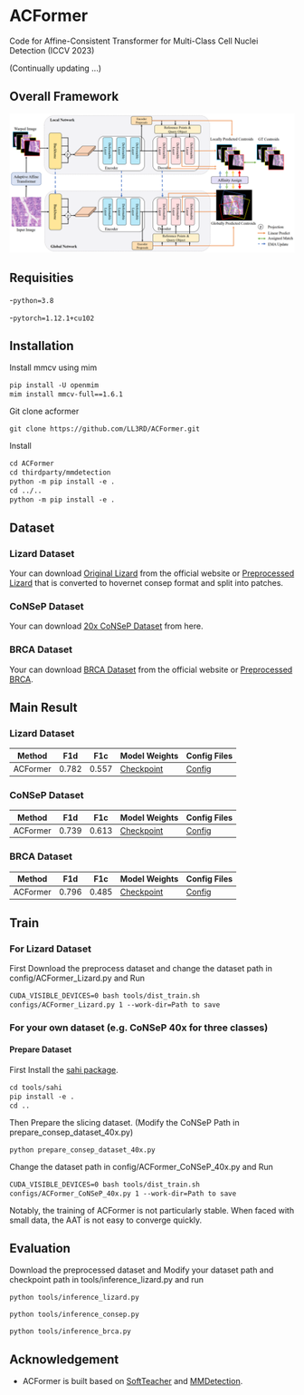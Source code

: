 # ACFormer
Code for Affine-Consistent Transformer for Multi-Class Cell Nuclei Detection (ICCV 2023)

(Continually updating ...)

## Overall Framework
![](./resources/framework.jpg)
## Requisities
-`python=3.8`

-`pytorch=1.12.1+cu102`


## Installation
Install mmcv using mim
```
pip install -U openmim
mim install mmcv-full==1.6.1
```
Git clone acformer
```
git clone https://github.com/LL3RD/ACFormer.git
```
Install
```
cd ACFormer
cd thirdparty/mmdetection 
python -m pip install -e .
cd ../.. 
python -m pip install -e .
```
## Dataset
### Lizard Dataset
Your can download [Original Lizard](https://warwick.ac.uk/fac/cross_fac/tia/data/lizard) from the official website or [Preprocessed Lizard](https://drive.google.com/file/d/1Rsr0rlKOHi7mqKBrmV3yOvXcF6g6BCY1/view?usp=sharing) that is converted to hovernet consep format and split into patches.

### CoNSeP Dataset
Your can download [20x CoNSeP Dataset](https://drive.google.com/file/d/1uziLSN-59zV_Hxa226IlggMUwVQZP5bI/view?usp=sharing) from here.

### BRCA Dataset
Your can download [BRCA Dataset](https://github.com/TopoXLab/Dataset-BRCA-M2C) from the official website or [Preprocessed BRCA](https://drive.google.com/file/d/1HvIzsOs5FP9OdlJKAnU_PM6tX4B2Q1rk/view?usp=sharing).


## Main Result
### Lizard Dataset
| Method | F1d | F1c | Model Weights |Config Files|
| ---- | -----| ----- |----|----|
| ACFormer | 0.782 | 0.557 | [Checkpoint](https://drive.google.com/file/d/12FyfAQf5VU2poXvqE_FmrB2HL6VDCldj/view?usp=sharing)|[Config](https://drive.google.com/file/d/14scJog5GjZc-n-Uwn4sIAJcaO2tokxA-/view?usp=sharing)|

### CoNSeP Dataset
| Method | F1d | F1c | Model Weights  |Config Files|
| ---- | -----| ----- |----------------|----|
| ACFormer | 0.739 | 0.613 | [Checkpoint](https://drive.google.com/file/d/1HHaVTvqVjh80mlQsBCdTEgqhRiCSHEIj/view?usp=sharing) |[Config](https://drive.google.com/file/d/1KyVHbeiSE4GOSFOE08d-XdeAB3-sftRr/view?usp=sharing)|

### BRCA Dataset
| Method | F1d | F1c | Model Weights  |Config Files|
| ---- | -----| ----- |----------------|----|
| ACFormer | 0.796 | 0.485| [Checkpoint](https://drive.google.com/file/d/1W_Xkn14-wG6IPUeZ50O4zXsa-z-N9UH8/view?usp=sharing) |[Config](https://drive.google.com/file/d/1jyL5jOhVCfEXabnF4ornbRrRrzPS7LB1/view?usp=sharing)|


## Train
### For Lizard Dataset
First Download the preprocess dataset and change the dataset path in config/ACFormer_Lizard.py and Run
```
CUDA_VISIBLE_DEVICES=0 bash tools/dist_train.sh configs/ACFormer_Lizard.py 1 --work-dir=Path to save
```

### For your own dataset (e.g. CoNSeP 40x for three classes)
#### Prepare Dataset
First Install the [sahi package](https://github.com/obss/sahi).
```
cd tools/sahi
pip install -e .
cd ..
```
Then Prepare the slicing dataset. (Modify the CoNSeP Path in prepare_consep_dataset_40x.py)
```
python prepare_consep_dataset_40x.py
```

Change the dataset path in config/ACFormer_CoNSeP_40x.py and Run
```
CUDA_VISIBLE_DEVICES=0 bash tools/dist_train.sh configs/ACFormer_CoNSeP_40x.py 1 --work-dir=Path to save
```

Notably, the training of ACFormer is not particularly stable. When faced with small data, the AAT is not easy to converge quickly.




## Evaluation
Download the preprocessed dataset and Modify your dataset path and checkpoint path in tools/inference_lizard.py and run
```
python tools/inference_lizard.py
```

```
python tools/inference_consep.py
```

```
python tools/inference_brca.py
```
## Acknowledgement
- ACFormer is built based on [SoftTeacher](https://github.com/microsoft/SoftTeacher) and [MMDetection](https://github.com/open-mmlab/mmdetection).
